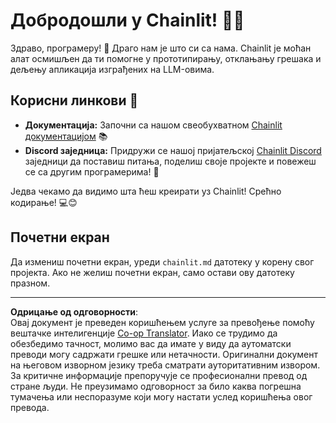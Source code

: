 <!--
CO_OP_TRANSLATOR_METADATA:
{
  "original_hash": "c49526c7abc56b0b5f1e835c1739f18e",
  "translation_date": "2025-08-30T00:25:08+00:00",
  "source_file": "11-agentic-protocols/code_samples/github-mcp/chainlit.md",
  "language_code": "sr"
}
-->
# Добродошли у Chainlit! 🚀🤖

Здраво, програмеру! 👋 Драго нам је што си са нама. Chainlit је моћан алат осмишљен да ти помогне у прототипирању, отклањању грешака и дељењу апликација изграђених на LLM-овима.

## Корисни линкови 🔗

- **Документација:** Започни са нашом свеобухватном [Chainlit документацијом](https://docs.chainlit.io) 📚  
- **Discord заједница:** Придружи се нашој пријатељској [Chainlit Discord](https://discord.gg/k73SQ3FyUh) заједници да поставиш питања, поделиш своје пројекте и повежеш се са другим програмерима! 💬  

Једва чекамо да видимо шта ћеш креирати уз Chainlit! Срећно кодирање! 💻😊  

## Почетни екран

Да измениш почетни екран, уреди `chainlit.md` датотеку у корену свог пројекта. Ако не желиш почетни екран, само остави ову датотеку празном.

---

**Одрицање од одговорности**:  
Овај документ је преведен коришћењем услуге за превођење помоћу вештачке интелигенције [Co-op Translator](https://github.com/Azure/co-op-translator). Иако се трудимо да обезбедимо тачност, молимо вас да имате у виду да аутоматски преводи могу садржати грешке или нетачности. Оригинални документ на његовом изворном језику треба сматрати ауторитативним извором. За критичне информације препоручује се професионални превод од стране људи. Не преузимамо одговорност за било каква погрешна тумачења или неспоразуме који могу настати услед коришћења овог превода.